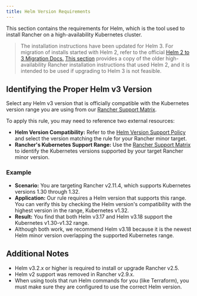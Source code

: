```yaml
---
title: Helm Version Requirements
---
```


<head>
  <link rel="canonical" href="https://ranchermanager.docs.rancher.com/getting-started/installation-and-upgrade/resources/helm-version-requirements"/>
</head>

This section contains the requirements for Helm, which is the tool used to install Rancher on a high-availability Kubernetes cluster.

> The installation instructions have been updated for Helm 3. For migration of installs started with Helm 2, refer to the official [Helm 2 to 3 Migration Docs.](https://helm.sh/blog/migrate-from-helm-v2-to-helm-v3/) [This section](https://github.com/rancher/rancher-docs/tree/main/archived_docs/en/version-2.0-2.4/getting-started/installation-and-upgrade/advanced-options/advanced-use-cases/helm2/helm2.md) provides a copy of the older high-availability Rancher installation instructions that used Helm 2, and it is intended to be used if upgrading to Helm 3 is not feasible.

<DeprecationHelm2 />

## Identifying the Proper Helm v3 Version

Select any Helm v3 version that is officially compatible with the Kubernetes version range you are using from our [Rancher Support Matrix](https://www.suse.com/suse-rancher/support-matrix/all-supported-versions).

To apply this rule, you may need to reference two external resources:

- **Helm Version Compatibility:** Refer to the [Helm Version Support Policy](https://helm.sh/docs/topics/version_skew/) and select the version matching the rule for your Rancher minor target.
- **Rancher's Kubernetes Support Range:** Use the [Rancher Support Matrix](https://www.suse.com/suse-rancher/support-matrix/all-supported-versions) to identify the Kubernetes versions supported by your target Rancher minor version.

### Example

- **Scenario:** You are targeting Rancher v2.11.4, which supports Kubernetes versions 1.30 through 1.32.
- **Application:** Our rule requires a Helm version that supports this range. You can verify this by checking the Helm version's compatibility with the highest version in the range, Kubernetes v1.32.
- **Result:** You find that both Helm v3.17 and Helm v3.18 support the Kubernetes v1.30-v1.32 range.
- Although both work, we recommend Helm v3.18 because it is the newest Helm minor version overlapping the supported Kubernetes range.

## Additional Notes

- Helm v3.2.x or higher is required to install or upgrade Rancher v2.5.
- Helm v2 support was removed in Rancher v2.9.x.
- When using tools that run Helm commands for you (like Terraform), you must make sure they are configured to use the correct Helm version.
